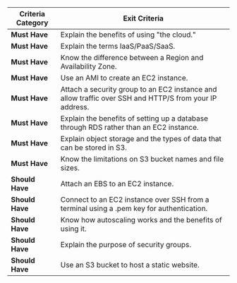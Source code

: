| **Criteria Category** | **Exit Criteria**                                                                                      |
|-----------------------|------------------------------------------------------------------------------------------------------|
| **Must Have**         | Explain the benefits of using "the cloud."                                                          |
| **Must Have**         | Explain the terms IaaS/PaaS/SaaS.                                                                   |
| **Must Have**         | Know the difference between a Region and Availability Zone.                                         |
| **Must Have**         | Use an AMI to create an EC2 instance.                                                               |
| **Must Have**         | Attach a security group to an EC2 instance and allow traffic over SSH and HTTP/S from your IP address. |
| **Must Have**         | Explain the benefits of setting up a database through RDS rather than an EC2 instance.             |
| **Must Have**         | Explain object storage and the types of data that can be stored in S3.                              |
| **Must Have**         | Know the limitations on S3 bucket names and file sizes.                                             |
| **Should Have**       | Attach an EBS to an EC2 instance.                                                                   |
| **Should Have**       | Connect to an EC2 instance over SSH from a terminal using a .pem key for authentication.            |
| **Should Have**       | Know how autoscaling works and the benefits of using it.                                            |
| **Should Have**       | Explain the purpose of security groups.                                                             |
| **Should Have**       | Use an S3 bucket to host a static website.                                                          |
